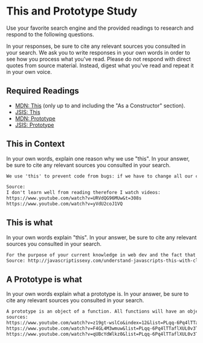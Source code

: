 # This and Prototype Study

Use your favorite search engine and the provided readings to research and
respond to the following questions.

In your responses, be sure to cite any relevant sources you consulted in your
search. We ask you to write responses in your own words in order to see how you
process what you've read. Please do not respond with direct quotes from source
material. Instead, digest what you've read and repeat it in your own voice.

## Required Readings

-   [MDN: This](https://developer.mozilla.org/en-US/docs/Web/JavaScript/Reference/Operators/this)
(only up to and including the "As a Constructor" section).
-   [JSIS: This](http://javascriptissexy.com/understand-javascripts-this-with-clarity-and-master-it/)
-   [MDN: Prototype](https://developer.mozilla.org/en-US/docs/Learn/JavaScript/Objects/Object_prototypes)
-   [JSIS: Prototype](http://javascriptissexy.com/javascript-prototype-in-plain-detailed-language/)

## This in Context

In your own words, explain one reason why we use "this". In your answer, be
sure to cite any relevant sources you consulted in your search.

```md
We use 'this' to prevent code from bugs: if we have to change all our code because we didn't use 'this' then we could miss an edit and the whole code goes boohoo.

Source:
I don't learn well from reading therefore I watch videos:
https://www.youtube.com/watch?v=URVdQG96MUw&t=308s
https://www.youtube.com/watch?v=yVdU2coJ1VQ
```

## This is what

In your own words explain "this".  In your answer, be
sure to cite any relevant sources you consulted in your search.

```md
For the purpose of your current knowledge in web dev and the fact that we currently always use 'use strict', most simply put, 'this' is a shortcut. It allows you to refer to a value of an object when calling a function.
Source: http://javascriptissexy.com/understand-javascripts-this-with-clarity-and-master-it/
```

## A Prototype is what

In your own words explain what a prototype is.  In your answer, be
sure to cite any relevant sources you consulted in your search.

```md
A prototype is an object of a function. All functions will have an object whether defined or not which will be the prototype. If a function has multiple objects, then all these objects will share the same prototype and it's properties. To access a prototype's property directly from the function it would be '.prototype' but from one of the other objects in the function it would be '.__proto__'. It is super useful as it works at run time which is why it is like a better tool than class.
sources:
https://www.youtube.com/watch?v=z19gt-wslCo&index=12&list=PLqq-6Pq4lTTaflXUL0v3TSm86nodn0c_u
https://www.youtube.com/watch?v=F4GL4M3wmuw&list=PLqq-6Pq4lTTaflXUL0v3TSm86nodn0c_u&index=13
https://www.youtube.com/watch?v=qUBcYdWlkz0&list=PLqq-6Pq4lTTaflXUL0v3TSm86nodn0c_u&index=14
```
